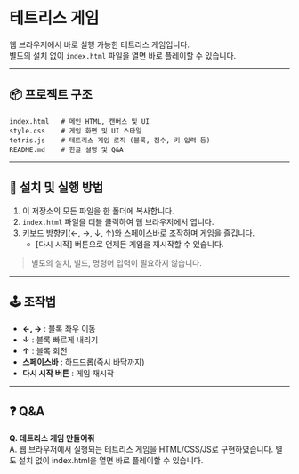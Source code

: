 # 테트리스 게임

웹 브라우저에서 바로 실행 가능한 테트리스 게임입니다.  
별도의 설치 없이 `index.html` 파일을 열면 바로 플레이할 수 있습니다.

---

## 📦 프로젝트 구조

```
index.html   # 메인 HTML, 캔버스 및 UI
style.css    # 게임 화면 및 UI 스타일
tetris.js    # 테트리스 게임 로직 (블록, 점수, 키 입력 등)
README.md    # 한글 설명 및 Q&A
```

---

## 🚀 설치 및 실행 방법

1. 이 저장소의 모든 파일을 한 폴더에 복사합니다.
2. `index.html` 파일을 더블 클릭하여 웹 브라우저에서 엽니다.
3. 키보드 방향키(←, →, ↓, ↑)와 스페이스바로 조작하며 게임을 즐깁니다.
   - [다시 시작] 버튼으로 언제든 게임을 재시작할 수 있습니다.

> 별도의 설치, 빌드, 명령어 입력이 필요하지 않습니다.

---

## 🕹️ 조작법

- **←, →** : 블록 좌우 이동
- **↓** : 블록 빠르게 내리기
- **↑** : 블록 회전
- **스페이스바** : 하드드롭(즉시 바닥까지)
- **다시 시작 버튼** : 게임 재시작

---

## ❓ Q&A

**Q. 테트리스 게임 만들어줘**  
A. 웹 브라우저에서 실행되는 테트리스 게임을 HTML/CSS/JS로 구현하였습니다. 별도 설치 없이 index.html을 열면 바로 플레이할 수 있습니다.